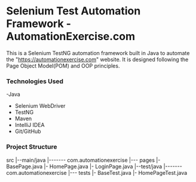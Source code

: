 # Selenium Test Automation Framework - AutomationExercise.com

This is a Selenium TestNG automation framework built in Java to automate the "https://automationexercise.com" website. It is designed following the Page Object Model(POM) and OOP principles.

### Technologies Used
-Java
- Selenium WebDriver
- TestNG
- Maven
- IntelliJ IDEA
- Git/GitHub

### Project Structure
src
|--main/java
   |------- com.automationexercise
       |--- pages
          |- BasePage.java
          |- HomePage.java
          |- LoginPage.java
|--test/java
   |------- com.automationexercise
      |--- tests
          |- BaseTest.java
          |- HomePageTest.java